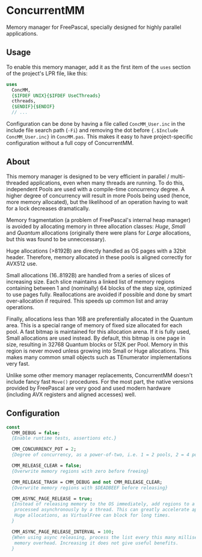 # ConcurrentMM

Memory manager for FreePascal, specially designed for highly parallel applications.

## Usage

To enable this memory manager, add it as the first item of the `uses` section of the project's LPR file, like this:

```pas
uses
  ConcMM,
  {$IFDEF UNIX}{$IFDEF UseCThreads}
  cthreads,
  {$ENDIF}{$ENDIF} 
  // ...
```

Configuration can be done by having a file called `ConcMM_User.inc` in the include file search path (`-Fi`) and removing the
dot before `{.$Include ConcMM_User.inc}` in `ConcMM.pas`. This makes it easy to have project-specific configuration without
a full copy of ConcurrentMM.

## About

This memory manager is designed to be very efficient in parallel / multi-threaded applications, even when many threads are running.
To do this, independent Pools are used with a compile-time concurrency degree. A higher degree of concurrency will result in more Pools being used (hence, more memory allocated), but the likelihood of an operation having to wait for a lock decreases dramatically.

Memory fragmentation (a problem of FreePascal's internal heap manager) is avoided by allocating memory in three allocation classes: *Huge*, *Small* and *Quantum* allocations (originally there were plans for *Large* allocations, but this was found to be unneccessary).

Huge allocations (>8192B) are directly handled as OS pages with a 32bit header. Therefore, memory allocated in these pools is aligned correctly for AVX512 use.

Small allocations (16..8192B) are handled from a series of slices of increasing size. Each slice maintains a linked list of memory regions containing between 1 and (nominally) 64 blocks of the step size, optimized to use pages fully. Reallocations are avoided if possible and done by smart over-allocation if required. This speeds up common list and array operations.

Finally, allocations less than 16B are preferentially allocated in the Quantum area. This is a special range of memory of fixed size allocated for each pool. A fast bitmap is maintained for this allocation arena. If it is fully used, Small allocations are used instead. By default, this bitmap is one page in size, resulting in 32768 Quantum blocks or 512K per Pool. Memory in this region is never moved unless growing into Small or Huge allocations. This makes many common small objects such as TEnumerator implementations very fast.

Unlike some other memory manager replacements, ConcurrentMM doesn't include fancy fast `Move()` procedures. For the most part, the native versions provided by FreePascal are very good and used modern hardware (including AVX registers and aligned accesses) well.

## Configuration

```pas
const
  CMM_DEBUG = false;
  {Enable runtime tests, assertions etc.}

  CMM_CONCURRENCY_POT = 2;
  {Degree of concurrency, as a power-of-two, i.e. 1 = 2 pools, 2 = 4 pools, ...}

  CMM_RELEASE_CLEAR = false;
  {Overwrite memory regions with zero before freeing}

  CMM_RELEASE_TRASH = CMM_DEBUG and not CMM_RELEASE_CLEAR;
  {Overwrite memory regions with $DEADBEEF before releasing}

  CMM_ASYNC_PAGE_RELEASE = true;
  {Instead of releasing memory to the OS immediately, add regions to a list that is
   processed asynchronously by a thread. This can greatly accelerate applications making frequent
   Huge allocations, as VirtualFree can block for long times.
  }

  CMM_ASYNC_PAGE_RELEASE_INTERVAL = 100;
  {When using async releasing, process the list every this many milliseconds. May be reduced to reduce
   memory overhead. Increasing it does not give useful benefits.
  }
```




